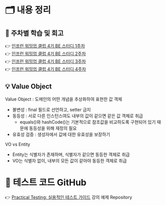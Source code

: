 # 🗂️ 내용 정리
## 📝 주차별 학습 및 회고
👉 [인프런 워밍업 클럽 4기 BE 스터디 1주차](https://www.inflearn.com/blogs/10789) <br>
👉 [인프런 워밍업 클럽 4기 BE 스터디 2주차](https://www.inflearn.com/blogs/10966) <br>
👉 [인프런 워밍업 클럽 4기 BE 스터디 3주차](https://www.inflearn.com/blogs/11144) <br>
👉 [인프런 워밍업 클럽 4기 BE 스터디 4주차](https://www.inflearn.com/blogs/11273) <br>

## 💡 Value Object
Value Object : 도메인의 어떤 개념을 추상화하여 표현한 값 객체
- 불변성 : final 필드로 선언하고, setter 금지
- 동등성 : 서로 다른 인스턴스여도 내부의 값이 같으면 같은 값 객체로 취급
  - equals()와 hashCode()는 기본적으로 참조값을 비교하도록 구현되어 있기 때문에 동등성을 위해 재정의 필요
- 유효성 검증 : 생성자에서 값에 대한 유효성을 보장하기
 
VO vs Entity
- Entity는 식별자가 존재하며, 식별자가 같으면 동등한 객체로 취급
- VO는 식별자 없이, 내부의 모든 값이 같아야 동등한 객체로 취급

# 🧪 테스트 코드 GitHub
👉 [Practical Testing: 실용적인 테스트 가이드](https://github.com/jiyeon0926/practical-testing) 강의 예제 Repository
